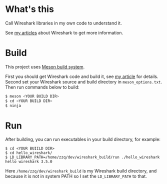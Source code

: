# What's this

Call Wireshark libraries in my own code to understand it.

See [my articles](https://www.yuque.com/zzqcn/opensource) about Wireshark to get more information.

# Build

This project uses [Meson build system](https://mesonbuild.com/).

First you should get Wireshark code and build it, see [my article](https://www.yuque.com/zzqcn/opensource/pylrcy) for details. Second set your Wireshark source and build directory in `meson_options.txt`. Then run commands below to build:
```c
$ meson <YOUR BUILD DIR>
$ cd <YOUR BUILD DIR>
$ ninja
```

# Run

After building, you can run executables in your build directory, for example:
```
$ cd <YOUR BUIILD DIR>
$ cd hello_wireshark/
$ LD_LIBRARY_PATH=/home/zzq/dev/wireshark_build/run ./hello_wireshark                        
hello wireshark 3.5.0
```

Here `/home/zzq/dev/wireshark_build` is my Wireshark build directory, and because it is not in system PATH so I set the `LD_LIBRARY_PATH` to that.